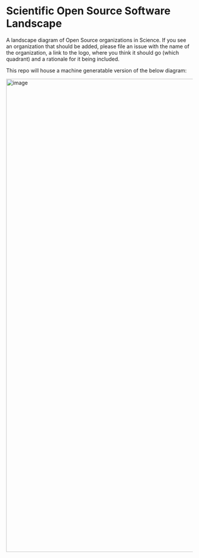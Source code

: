 # Scientific Open Source Software Landscape

A landscape diagram of Open Source organizations in Science. If you see an organization that should be added, please file an issue with the name of the organization, a link to the logo, where you think it should go (which quadrant) and a rationale for it being included. 

This repo will house a machine generatable version of the below diagram:

<img width="1274" alt="image" src="https://github.com/orgmycology/scienceosslandscape/assets/119403/81dbde3e-dea0-440f-877e-f170d60582f9">


